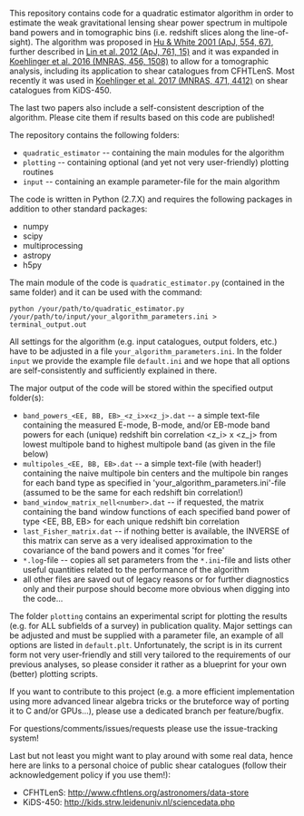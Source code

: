 This repository contains code for a quadratic estimator algorithm in order to estimate the weak gravitational lensing shear power spectrum in multipole band powers and in tomographic bins (i.e. redshift slices along the line-of-sight). The algorithm was proposed in [Hu & White 2001 (ApJ, 554, 67)](http://adsabs.harvard.edu/abs/2001ApJ...554...67H), further described in [Lin et al. 2012 (ApJ, 761, 15)](http://adsabs.harvard.edu/abs/2012ApJ...761...15L) and it was expanded in [Koehlinger et al. 2016 (MNRAS, 456, 1508)](http://adsabs.harvard.edu/abs/2016MNRAS.456.1508K) to allow for a tomographic analysis, including its application to shear catalogues from CFHTLenS. Most recently it was used in [Koehlinger et al. 2017 (MNRAS, 471, 4412)](http://adsabs.harvard.edu/abs/2017MNRAS.471.4412K) on shear catalogues from KiDS-450. 

The last two papers also include a self-consistent description of the algorithm. Please cite them if results based on this code are published! 

The repository contains the following folders:

* `quadratic_estimator` -- containing the main modules for the algorithm
* `plotting` -- containing optional (and yet not very user-friendly) plotting routines
* `input` -- containing an example parameter-file for the main algorithm

The code is written in Python (2.7.X) and requires the following packages in addition to other standard packages:

* numpy
* scipy
* multiprocessing
* astropy
* h5py

The main module of the code is `quadratic_estimator.py` (contained in the same folder) and it can be used with the command:
```
python /your/path/to/quadratic_estimator.py /your/path/to/input/your_algorithm_parameters.ini > terminal_output.out
```
All settings for the algorithm (e.g. input catalogues, output folders, etc.) have to be adjusted in a file `your_algorithm_parameters.ini`. In the folder `input` we provide the example file `default.ini` and we hope that all options are self-consistently and sufficiently explained in there.

The major output of the code will be stored within the specified output folder(s):

* `band_powers_<EE, BB, EB>_<z_i>x<z_j>.dat` -- a simple text-file containing the measured E-mode, B-mode, and/or EB-mode band powers for each (unique) redshift bin correlation <z\_i\> x <z\_j\> from lowest multipole band to highest multipole band (as given in the file below)
* `multipoles_<EE, BB, EB>.dat` -- a simple text-file (with header!) containing the naive multipole bin centers and the multipole bin ranges for each band type as specified in 'your_algorithm_parameters.ini'-file (assumed to be the same for each redshift bin correlation!)
* `band_window_matrix_nell<number>.dat` -- if requested, the matrix containing the band window functions of each specified band power of type <EE, BB, EB\> for each unique redshift bin correlation
* `last_Fisher_matrix.dat` -- if nothing better is available, the INVERSE of this matrix can serve as a very idealised approximation to the covariance of the band powers and it comes 'for free'
* `*.log`-file -- copies all set parameters from the `*.ini`-file and lists other useful quantities related to the performance of the algorithm
* all other files are saved out of legacy reasons or for further diagnostics only and their purpose should become more obvious when digging into the code...
     
The folder `plotting` contains an experimental script for plotting the results (e.g. for ALL subfields of a survey) in publication quality. Major settings can be adjusted and must be supplied with a parameter file, an example of all options are listed in `default.plt`. Unfortunately, the script is in its current form not very user-friendly and still very tailored to the requirements of our previous analyses, so please consider it rather as a blueprint for your own (better) plotting scripts.

If you want to contribute to this project (e.g. a more efficient implementation using more advanced linear algebra tricks or the bruteforce way of porting it to C and/or GPUs...), please use a dedicated branch per feature/bugfix.

For questions/comments/issues/requests please use the issue-tracking system!

Last but not least you might want to play around with some real data, hence here are links to a personal choice of public shear catalogues (follow their acknowledgement policy if you use them!):

* CFHTLenS: http://www.cfhtlens.org/astronomers/data-store
* KiDS-450: http://kids.strw.leidenuniv.nl/sciencedata.php

